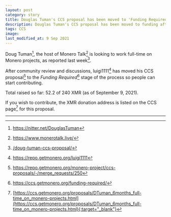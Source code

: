 ```yaml
---
layout: post
category: story
title: Douglas Tuman's CCS proposal has been moved to 'Funding Required' stage and is now accepting contributions
description: Douglas Tuman's CCS proposal has been moved to funding after community review.
tags: CCS
image: 
last_modified_at: 9 Sep 2021
---
```


Doug Tuman[^1], the host of Monero Talk[^2] is looking to work full-time on Monero projects, as reported last week[^3].

After community review and discussions, luigi1111[^4] has moved his CCS proposal[^5] to the *Funding Required*[^6] stage of the process so people can start contributing.

Total raised so far: 52.2 of 240 XMR (as of September 9, 2021).

If you wish to contribute, the XMR donation address is listed on the CCS page[^7] for this proposal.

---

[^1]: https://nitter.net/DouglasTuman
[^2]: https://www.monerotalk.live/
[^3]: [/doug-tuman-ccs-proposal/](/doug-tuman-ccs-proposal/)
[^4]: https://repo.getmonero.org/luigi1111
[^5]: https://repo.getmonero.org/monero-project/ccs-proposals/-/merge_requests/250
[^6]: https://ccs.getmonero.org/funding-required/
[^7]: [https://ccs.getmonero.org/proposals/DTuman_6months_full-time_on_monero-projects.html](https://ccs.getmonero.org/proposals/DTuman_6months_full-time_on_monero-projects.html){:target="_blank"}
